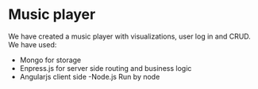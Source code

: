 # Music player
We have created a music player with visualizations, user log in and CRUD.
We have used:
- Mongo
for storage
- Enpress.js
for server side routing and business logic
- Angularjs
client side
-Node.js
Run by node
